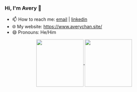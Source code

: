 ### Hi, I'm Avery 👋

<!-- **Avery2/Avery2** is a ✨ _special_ ✨ repository because its `README.md` (this file) appears on your GitHub profile.

Here are some ideas to get you started: -->

- 📫 How to reach me: [email](mailto:justinaverychan@gmail.com) | [linkedin](https://www.linkedin.com/in/avery2/)
- 🌐 My website: https://www.averychan.site/
- 😄 Pronouns: He/Him
<!-- - 🔭 I’m currently working on ... -->
<!-- - 🌱 I’m currently learning ... -->
<!-- - 👯 I’m looking to collaborate on ... -->
<!-- - 🤔 I’m looking for help with ... -->
<!-- - 💬 Ask me about ... -->
<!-- - ⚡ Fun fact: ... -->

<!-- [![GitHub stats](https://github-readme-stats.vercel.app/api?username=avery2&count_private=true&show_icons=true&hide=contribs,stars)](https://www.averychan.site/) -->
<!-- [![Top Langs](https://github-readme-stats.vercel.app/api/top-langs/?username=avery2&layout=compact)](https://www.averychan.site/) -->

<div align="center">
  <a href="https://www.averychan.site/" target="__blank">
    <img align="center" height="150" src="https://github-readme-stats.vercel.app/api?username=avery2&count_private=true&show_icons=true&hide=stars,issues" />
  </a>
  <a href="https://www.averychan.site/" target="__blank">
    <img align="center" height="150" src="https://github-readme-stats.vercel.app/api/top-langs/?username=avery2&layout=compact" />
  </a>
</div>
